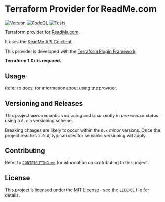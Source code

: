 # Terraform Provider for ReadMe.com

[![Version](https://img.shields.io/github/v/release/liveoaklabs/terraform-provider-readme)](https://github.com/liveoaklabs/terraform-provider-readme/releases)
[![CodeQL](https://github.com/liveoaklabs/terraform-provider-readme/workflows/CodeQL/badge.svg)](https://github.com/liveoaklabs/terraform-provider-readme/actions?query=workflow%3ACodeQL)
[![Tests](https://github.com/liveoaklabs/terraform-provider-readme/actions/workflows/tests.yml/badge.svg)](https://github.com/liveoaklabs/terraform-provider-readme/actions/workflows/tests.yml)

Terraform provider for [ReadMe.com](https://readme.com).

It uses the [ReadMe API Go client](https://github.com/liveoaklabs/readme-api-go-client).

This provider is developed with the [Terraform Plugin Framework](https://developer.hashicorp.com/terraform/plugin/framework).

__Terraform 1.0+ is required.__

## Usage

Refer to [docs/](docs/) for information about using the provider.

## Versioning and Releases

This project uses semantic versioning and is currently in _pre-release_ status using a `0.x.x` versioning scheme.

Breaking changes are likely to occur within the `0.x` _minor_ versions. Once the project reaches `1.0.0`, typical rules
for semantic versioning will apply.

## Contributing

Refer to [`CONTRIBUTING.md`](CONTRIBUTING.md) for information on contributing to this project.

## License

This project is licensed under the MIT License - see the [`LICENSE`](LICENSE) file for details.
